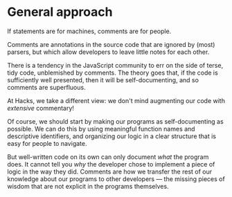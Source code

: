 # General approach

If statements are for machines, comments are for people.

Comments are annotations in the source code that are ignored by (most) parsers, but which allow developers to leave little notes for each other.

There is a tendency in the JavaScript community to err on the side of terse, tidy code, unblemished by comments. The theory goes that, if the code is sufficiently well presented, then it will be self-documenting, and so comments are superfluous.

At Hacks, we take a different view: we don't mind augmenting our code with _extensive_ commentary!

Of course, we should start by making our programs as self-documenting as possible. We can do this by using meaningful function names and descriptive identifiers, and organizing our logic in a clear structure that is easy for people to navigate.

But well-written code on its own can only document _what_ the program does. It cannot tell you _why_ the developer chose to implement a piece of logic in the way they did. Comments are how we transfer the rest of our knowledge about our programs to other developers — the missing pieces of wisdom that are not explicit in the programs themselves.

<!--

Some comments are an invitation for refactoring. Comments should describe things that aren't obvious in the code, but first challenge the code, to see if you can refactor it to make it more obvious. But this isn't always possible, and comments are sometimes required.

We would say: err on the side of more commentary rather than in less. Not sure if you should add a comment? Then add it, just in case. Comments add very little cognitive overhead, and they can be very easily refactored.

-->
